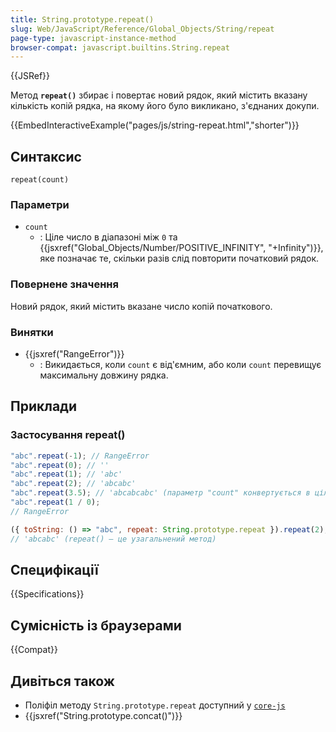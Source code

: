 ```yaml
---
title: String.prototype.repeat()
slug: Web/JavaScript/Reference/Global_Objects/String/repeat
page-type: javascript-instance-method
browser-compat: javascript.builtins.String.repeat
---
```


{{JSRef}}

Метод **`repeat()`** збирає і повертає новий рядок, який містить вказану кількість копій рядка, на якому його було викликано, з'єднаних докупи.

{{EmbedInteractiveExample("pages/js/string-repeat.html","shorter")}}

## Синтаксис

```js-nolint
repeat(count)
```

### Параметри

- `count`
  - : Ціле число в діапазоні між `0` та {{jsxref("Global_Objects/Number/POSITIVE_INFINITY", "+Infinity")}}, яке позначає те, скільки разів слід повторити початковий рядок.

### Повернене значення

Новий рядок, який містить вказане число копій початкового.

### Винятки

- {{jsxref("RangeError")}}
  - : Викидається, коли `count` є від'ємним, або коли `count` перевищує максимальну довжину рядка.

## Приклади

### Застосування repeat()

```js
"abc".repeat(-1); // RangeError
"abc".repeat(0); // ''
"abc".repeat(1); // 'abc'
"abc".repeat(2); // 'abcabc'
"abc".repeat(3.5); // 'abcabcabc' (параметр "count" конвертується в ціле число)
"abc".repeat(1 / 0);
// RangeError

({ toString: () => "abc", repeat: String.prototype.repeat }).repeat(2);
// 'abcabc' (repeat() — це узагальнений метод)
```

## Специфікації

{{Specifications}}

## Сумісність із браузерами

{{Compat}}

## Дивіться також

- Поліфіл методу `String.prototype.repeat` доступний у [`core-js`](https://github.com/zloirock/core-js#ecmascript-string-and-regexp)
- {{jsxref("String.prototype.concat()")}}

